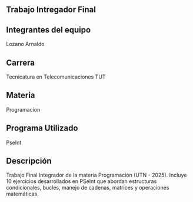 ## Trabajo Intregador Final
## Integrantes del equipo
Lozano Arnaldo
## Carrera
Tecnicatura en Telecomunicaciones TUT
## Materia
Programacion
## Programa Utilizado
PseInt
## Descripción
Trabajo Final Integrador de la materia Programación (UTN - 2025). Incluye 10 ejercicios desarrollados en PSeInt que abordan estructuras condicionales, bucles, manejo de cadenas, matrices y operaciones matemáticas.
